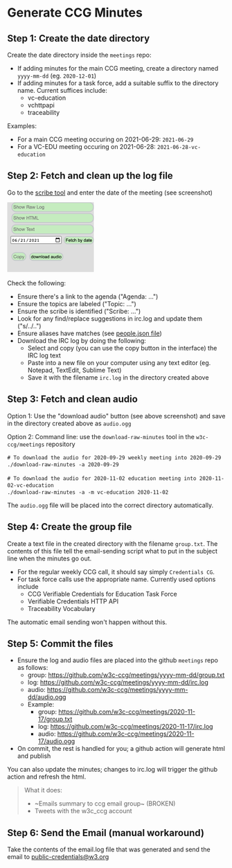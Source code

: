 # Generate CCG Minutes

## Step 1: Create the date directory

Create the date directory inside the `meetings` repo:
- If adding minutes for the main CCG meeting, create a directory named `yyyy-mm-dd` (eg. `2020-12-01`)
- If adding minutes for a task force, add a suitable suffix to the directory name. Current suffices include:
    - vc-education
    - vchttpapi
    - traceability

Examples:
- For a main CCG meeting occuring on 2021-06-29: `2021-06-29`
- For a VC-EDU meeting occuring on 2021-06-28: `2021-06-28-vc-education`

## Step 2: Fetch and clean up the log file

Go to the [scribe tool](https://w3c-ccg.github.io/meetings/scribe-tool/) and enter the date of the meeting (see screenshot)

<img src="assets/img/scribe_tool.png" alt="date chooser" width="200"/>

Check the following:
- Ensure there's a link to the agenda ("Agenda: ...")
- Ensure the topics are labeled ("Topic: ...")
- Ensure the scribe is identified ("Scribe: ...")
- Look for any find/replace suggestions in irc.log and update them ("s/../..")
- Ensure aliases have matches (see [people.json file](https://github.com/w3c-ccg/meetings/blob/gh-pages/scribe-tool/people.json))
- Download the IRC log by doing the following:
    - Select and copy (you can use the copy button in the interface) the IRC log text
    - Paste into a new file on your computer using any text editor (eg. Notepad, TextEdit, Sublime Text)
    - Save it with the filename `irc.log` in the directory created above

## Step 3: Fetch and clean audio

Option 1: Use the "download audio" button (see above screenshot) and save in the directory created above as `audio.ogg`

Option 2: Command line: use the `download-raw-minutes` tool in the `w3c-ccg/meetings` repository

```
# To download the audio for 2020-09-29 weekly meeting into 2020-09-29
./download-raw-minutes -a 2020-09-29

# To download the audio for 2020-11-02 education meeting into 2020-11-02-vc-education
./download-raw-minutes -a -m vc-education 2020-11-02
```

The `audio.ogg` file will be placed into the correct directory automatically.


## Step 4: Create the group file

Create a text file in the created directory with the filename `group.txt`. The contents of this file tell the email-sending script what to put in the subject line when the minutes go out.

- For the regular weekly CCG call, it should say simply `Credentials CG`. 
- For task force calls use the appropriate name. Currently used options include
    - CCG Verifiable Credentials for Education Task Force
    - Verifiable Credentials HTTP API
    - Traceability Vocabulary

The automatic email sending won't happen without this.


## Step 5: Commit the files

- Ensure the log and audio files are placed into the github `meetings` repo as follows:
    - group: https://github.com/w3c-ccg/meetings/yyyy-mm-dd/group.txt
    - log: https://github.com/w3c-ccg/meetings/yyyy-mm-dd/irc.log
    - audio: https://github.com/w3c-ccg/meetings/yyyy-mm-dd/audio.ogg
    - Example: 
        - group: https://github.com/w3c-ccg/meetings/2020-11-17/group.txt
        - log: https://github.com/w3c-ccg/meetings/2020-11-17/irc.log
        - audio: https://github.com/w3c-ccg/meetings/2020-11-17/audio.ogg
- On commit, the rest is handled for you; a github action will generate html and publish

You can also update the minutes; changes to irc.log will trigger the github action and refresh the html.

> What it does:
> - ~Emails summary to ccg email group~ (BROKEN)
> - Tweets with the w3c_ccg account

## Step 6: Send the Email (manual workaround)

Take the contents of the email.log file that was generated and send the email to public-credentials@w3.org

